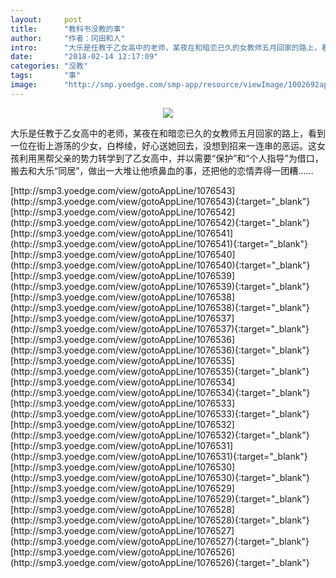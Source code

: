 ```yaml
---
layout:     post
title:      "教科书没教的事"
author:     "作者：冈田和人"
intro:      "大乐是任教于乙女高中的老师，某夜在和暗恋已久的女教师五月回家的路上，看到一位在街上游荡的少女，白桦绫，好心送她回去，没想到招来一连串的恶运。这女孩利用黑帮父亲的势力转学到了乙女高中，并以需要“保护”和“个人指导”为借口，搬去和大乐“同居”，做出一大堆让他喷鼻血的事，还把他的恋情弄得一团糟……"
date:       "2018-02-14 12:17:09"
categories: "没教"
tags:       "事"
image:      "http://smp.yoedge.com/smp-app/resource/viewImage/1002692appline.png"
---
```

<div style="text-align: center">
<p><img src="http://smp.yoedge.com/smp-app/resource/viewImage/1002692appline.png"/></p>
</div>
<p class="post-meta">
<span>大乐是任教于乙女高中的老师，某夜在和暗恋已久的女教师五月回家的路上，看到一位在街上游荡的少女，白桦绫，好心送她回去，没想到招来一连串的恶运。这女孩利用黑帮父亲的势力转学到了乙女高中，并以需要“保护”和“个人指导”为借口，搬去和大乐“同居”，做出一大堆让他喷鼻血的事，还把他的恋情弄得一团糟……</span>
</p>
[http://smp3.yoedge.com/view/gotoAppLine/1076543](http://smp3.yoedge.com/view/gotoAppLine/1076543){:target="_blank"}
[http://smp3.yoedge.com/view/gotoAppLine/1076542](http://smp3.yoedge.com/view/gotoAppLine/1076542){:target="_blank"}
[http://smp3.yoedge.com/view/gotoAppLine/1076541](http://smp3.yoedge.com/view/gotoAppLine/1076541){:target="_blank"}
[http://smp3.yoedge.com/view/gotoAppLine/1076540](http://smp3.yoedge.com/view/gotoAppLine/1076540){:target="_blank"}
[http://smp3.yoedge.com/view/gotoAppLine/1076539](http://smp3.yoedge.com/view/gotoAppLine/1076539){:target="_blank"}
[http://smp3.yoedge.com/view/gotoAppLine/1076538](http://smp3.yoedge.com/view/gotoAppLine/1076538){:target="_blank"}
[http://smp3.yoedge.com/view/gotoAppLine/1076537](http://smp3.yoedge.com/view/gotoAppLine/1076537){:target="_blank"}
[http://smp3.yoedge.com/view/gotoAppLine/1076536](http://smp3.yoedge.com/view/gotoAppLine/1076536){:target="_blank"}
[http://smp3.yoedge.com/view/gotoAppLine/1076535](http://smp3.yoedge.com/view/gotoAppLine/1076535){:target="_blank"}
[http://smp3.yoedge.com/view/gotoAppLine/1076534](http://smp3.yoedge.com/view/gotoAppLine/1076534){:target="_blank"}
[http://smp3.yoedge.com/view/gotoAppLine/1076533](http://smp3.yoedge.com/view/gotoAppLine/1076533){:target="_blank"}
[http://smp3.yoedge.com/view/gotoAppLine/1076532](http://smp3.yoedge.com/view/gotoAppLine/1076532){:target="_blank"}
[http://smp3.yoedge.com/view/gotoAppLine/1076531](http://smp3.yoedge.com/view/gotoAppLine/1076531){:target="_blank"}
[http://smp3.yoedge.com/view/gotoAppLine/1076530](http://smp3.yoedge.com/view/gotoAppLine/1076530){:target="_blank"}
[http://smp3.yoedge.com/view/gotoAppLine/1076529](http://smp3.yoedge.com/view/gotoAppLine/1076529){:target="_blank"}
[http://smp3.yoedge.com/view/gotoAppLine/1076528](http://smp3.yoedge.com/view/gotoAppLine/1076528){:target="_blank"}
[http://smp3.yoedge.com/view/gotoAppLine/1076527](http://smp3.yoedge.com/view/gotoAppLine/1076527){:target="_blank"}
[http://smp3.yoedge.com/view/gotoAppLine/1076526](http://smp3.yoedge.com/view/gotoAppLine/1076526){:target="_blank"}


